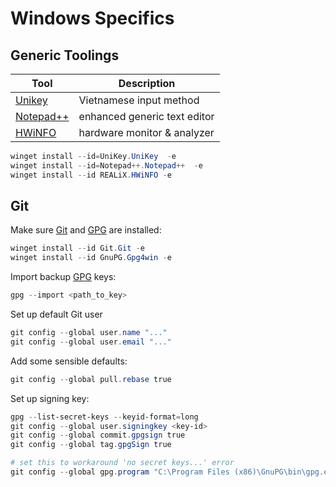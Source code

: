 # Windows Specifics

## Generic Toolings

| Tool        | Description                  |
| ----------- | ---------------------------- |
| [Unikey]    | Vietnamese input method      |
| [Notepad++] | enhanced generic text editor |
| [HWiNFO]    | hardware monitor & analyzer  |

```powershell
winget install --id=UniKey.UniKey  -e
winget install --id=Notepad++.Notepad++  -e
winget install --id REALiX.HWiNFO -e
```

## Git

Make sure [Git] and [GPG] are installed:

```powershell
winget install --id Git.Git -e
winget install --id GnuPG.Gpg4win -e
```

Import backup [GPG] keys:

```powershell
gpg --import <path_to_key>
```

Set up default Git user

```powershell
git config --global user.name "..."
git config --global user.email "..."
```

Add some sensible defaults:

```powershell
git config --global pull.rebase true
```

Set up signing key:

```powershell
gpg --list-secret-keys --keyid-format=long
git config --global user.signingkey <key-id>
git config --global commit.gpgsign true
git config --global tag.gpgSign true

# set this to workaround 'no secret keys...' error
git config --global gpg.program "C:\Program Files (x86)\GnuPG\bin\gpg.exe"
```

[Git]: https://git-scm.com/
[Unikey]: https://winstall.app/apps/UniKey.UniKey
[GPG]: https://winget.run/pkg/GnuPG/Gpg4win
[Notepad++]: https://winstall.app/apps/Notepad++.Notepad++
[HWiNFO]: https://winget.run/pkg/REALiX/HWiNFO
